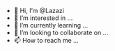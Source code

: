 - 👋 Hi, I’m @Lazazi
- 👀 I’m interested in ...
- 🌱 I’m currently learning ...
- 💞️ I’m looking to collaborate on ...
- 📫 How to reach me ...

<!---
Lazazi/Lazazi is a ✨ special ✨ repository because its `README.md` (this file) appears on your GitHub profile.
You can click the Preview link to take a look at your changes.
--->
